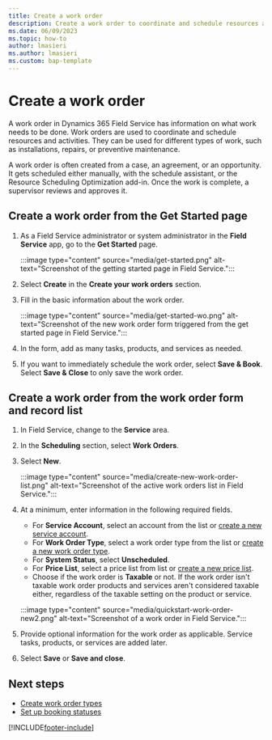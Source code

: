 ```yaml
---
title: Create a work order
description: Create a work order to coordinate and schedule resources and activities for installations, repairs, or preventive maintenance.
ms.date: 06/09/2023
ms.topic: how-to
author: lmasieri
ms.author: lmasieri
ms.custom: bap-template
---
```


# Create a work order

A work order in Dynamics 365 Field Service has information on what work needs to be done. Work orders are used to coordinate and schedule resources and activities. They can be used for different types of work, such as installations, repairs, or preventive maintenance.  
  
A work order is often created from a case, an agreement, or an opportunity. It gets scheduled either manually, with the schedule assistant, or the Resource Scheduling Optimization add-in. Once the work is complete, a supervisor reviews and approves it.  

## Create a work order from the Get Started page

1. As a Field Service administrator or system administrator in the **Field Service** app, go to the **Get Started** page.

   :::image type="content" source="media/get-started.png" alt-text="Screenshot of the getting started page in Field Service.":::  

1. Select **Create** in the **Create your work orders** section.

1. Fill in the basic information about the work order.

   :::image type="content" source="media/get-started-wo.png" alt-text="Screenshot of the new work order form triggered from the get started page in Field Service.":::

1. In the form, add as many tasks, products, and services as needed.

1. If you want to immediately schedule the work order, select **Save & Book**. Select **Save & Close** to only save the work order.

## Create a work order from the work order form and record list

1. In Field Service, change to the **Service** area.

1. In the **Scheduling** section, select **Work Orders**.

1. Select **New**.

   :::image type="content" source="media/create-new-work-order-list.png" alt-text="Screenshot of the active work orders list in Field Service.":::

1. At a minimum, enter information in the following required fields.

    - For **Service Account**, select an account from the list or [create a new service account](accounts.md).
    - For **Work Order Type**, select a work order type from the list or [create a new work order type](create-work-order-types.md).
    - For **System Status**, select **Unscheduled**.
    - For **Price List**, select a price list from list or [create a new price list](create-price-list.md).
    - Choose if the work order is **Taxable** or not. If the work order isn't taxable work order products and services aren't considered taxable either, regardless of the taxable setting on the product or service.
  
   :::image type="content" source="media/quickstart-work-order-new2.png" alt-text="Screenshot of a work order in Field Service.":::
  
1. Provide optional information for the work order as applicable. Service tasks, products, or services are added later.
  
1. Select **Save** or **Save and close**.

## Next steps

- [Create work order types](create-work-order-types.md)
- [Set up booking statuses](set-up-booking-statuses.md)

[!INCLUDE[footer-include](../includes/footer-banner.md)]
